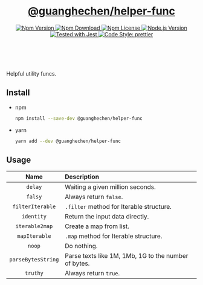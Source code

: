 <header>
  <h1 align="center">
    <a href="https://github.com/guanghechen/node-scaffolds/tree/@guanghechen/helper-func@5.0.8/packages/helper-func#readme">@guanghechen/helper-func</a>
  </h1>
  <div align="center">
    <a href="https://www.npmjs.com/package/@guanghechen/helper-func">
      <img
        alt="Npm Version"
        src="https://img.shields.io/npm/v/@guanghechen/helper-func.svg"
      />
    </a>
    <a href="https://www.npmjs.com/package/@guanghechen/helper-func">
      <img
        alt="Npm Download"
        src="https://img.shields.io/npm/dm/@guanghechen/helper-func.svg"
      />
    </a>
    <a href="https://www.npmjs.com/package/@guanghechen/helper-func">
      <img
        alt="Npm License"
        src="https://img.shields.io/npm/l/@guanghechen/helper-func.svg"
      />
    </a>
    <a href="https://github.com/nodejs/node">
      <img
        alt="Node.js Version"
        src="https://img.shields.io/node/v/@guanghechen/helper-func"
      />
    </a>
    <a href="https://github.com/facebook/jest">
      <img
        alt="Tested with Jest"
        src="https://img.shields.io/badge/tested_with-jest-9c465e.svg"
      />
    </a>
    <a href="https://github.com/prettier/prettier">
      <img
        alt="Code Style: prettier"
        src="https://img.shields.io/badge/code_style-prettier-ff69b4.svg?style=flat-square"
      />
    </a>
  </div>
</header>
<br/>

Helpful utility funcs.


## Install

* npm

  ```bash
  npm install --save-dev @guanghechen/helper-func
  ```

* yarn

  ```bash
  yarn add --dev @guanghechen/helper-func
  ```

## Usage

Name                | Description
:------------------:|:----------------------------------------------------------------
`delay`             | Waiting a given million seconds.
`falsy`             | Always return `false`.
`filterIterable`    | `.filter` method for Iterable structure.
`identity`          | Return the input data directly.
`iterable2map`      | Create a map from list.
`mapIterable`       | `.map` method for Iterable structure.
`noop`              | Do nothing.
`parseBytesString`  | Parse texts like 1M, 1Mb, 1G to the number of bytes.
`truthy`            | Always return `true`.

[homepage]: https://github.com/guanghechen/node-scaffolds/tree/@guanghechen/helper-func@5.0.8/packages/helper-func#readme
